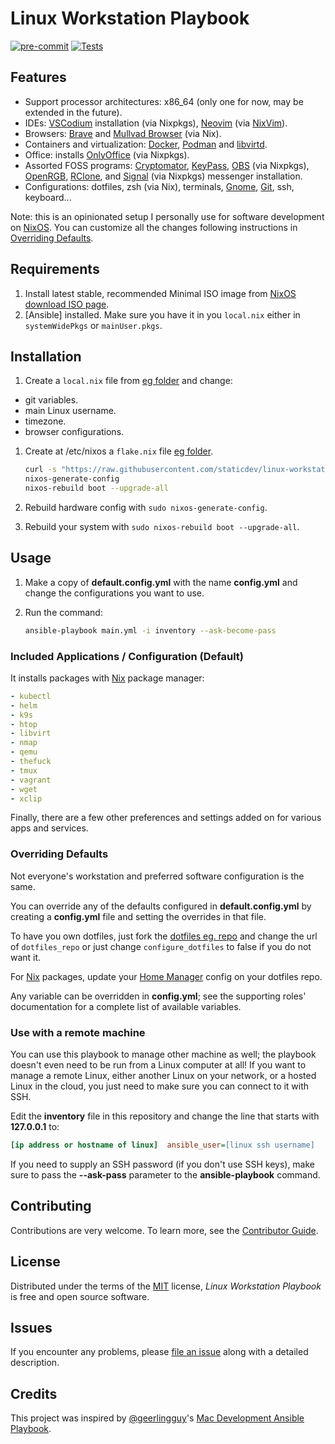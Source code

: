 # Linux Workstation Playbook

[![pre-commit](https://img.shields.io/badge/pre--commit-enabled-brightgreen?logo=pre-commit&logoColor=white)][pre-commit]
[![Tests](https://github.com/staticdev/linux-workstation-playbook/workflows/Tests/badge.svg)][tests]

[pre-commit]: https://github.com/pre-commit/pre-commit
[tests]: https://github.com/staticdev/linux-workstation-playbook/actions?workflow=Tests

## Features

- Support processor architectures: x86_64 (only one for now, may be extended in the future).
- IDEs: [VSCodium] installation (via Nixpkgs), [Neovim] (via [NixVim]).
- Browsers: [Brave] and [Mullvad Browser] (via Nix).
- Containers and virtualization: [Docker], [Podman] and [libvirtd].
- Office: installs [OnlyOffice] (via Nixpkgs).
- Assorted FOSS programs: [Cryptomator], [KeyPass], [OBS] (via Nixpkgs), [OpenRGB], [RClone], and [Signal] (via Nixpkgs) messenger installation.
- Configurations: dotfiles, zsh (via Nix), terminals, [Gnome], [Git], ssh, keyboard...

Note: this is an opinionated setup I personally use for software development on [NixOS](https://nixos.org). You can customize all the changes following instructions in [Overriding Defaults](#overriding-defaults).

## Requirements

1. Install latest stable, recommended Minimal ISO image from [NixOS download ISO page](https://nixos.org/download/#nixos-iso).
1. [Ansible] installed. Make sure you have it in you `local.nix` either in `systemWidePkgs` or `mainUser.pkgs`.

## Installation

1. Create a `local.nix` file from [eg folder](eg/local.nix) and change:
  - git variables.
  - main Linux username.
  - timezone.
  - browser configurations.
1. Create at /etc/nixos a `flake.nix` file [eg folder](eg/flake.nix).

   ```sh
   curl -s "https://raw.githubusercontent.com/staticdev/linux-workstation-playbook/main/eg/flake.nix?token=$(date +%s)" -o /etc/nixos/flake.nix
   nixos-generate-config
   nixos-rebuild boot --upgrade-all
   ```

1. Rebuild hardware config with `sudo nixos-generate-config`.
1. Rebuild your system with `sudo nixos-rebuild boot --upgrade-all`.

## Usage

1. Make a copy of **default.config.yml** with the name **config.yml** and change the configurations you want to use.
1. Run the command:

   ```sh
   ansible-playbook main.yml -i inventory --ask-become-pass
   ```

### Included Applications / Configuration (Default)

It installs packages with [Nix] package manager:

```yaml
- kubectl
- helm
- k9s
- htop
- libvirt
- nmap
- qemu
- thefuck
- tmux
- vagrant
- wget
- xclip
```

Finally, there are a few other preferences and settings added on for various apps and services.

### Overriding Defaults

Not everyone's workstation and preferred software configuration is the same.

You can override any of the defaults configured in **default.config.yml** by creating a **config.yml** file and setting the overrides in that file.

To have you own dotfiles, just fork the [dotfiles eg. repo] and change the url of `dotfiles_repo` or just change `configure_dotfiles` to false if you do not want it.

For [Nix] packages, update your [Home Manager] config on your dotfiles repo.

Any variable can be overridden in **config.yml**; see the supporting roles' documentation for a complete list of available variables.

### Use with a remote machine

You can use this playbook to manage other machine as well; the playbook doesn't even need to be run from a Linux computer at all! If you want to manage a remote Linux, either another Linux on your network, or a hosted Linux in the cloud, you just need to make sure you can connect to it with SSH.

Edit the **inventory** file in this repository and change the line that starts with **127.0.0.1** to:

```ini
[ip address or hostname of linux]  ansible_user=[linux ssh username]
```

If you need to supply an SSH password (if you don't use SSH keys), make sure to pass the **--ask-pass** parameter to the **ansible-playbook** command.

## Contributing

Contributions are very welcome.
To learn more, see the [Contributor Guide].

## License

Distributed under the terms of the [MIT] license,
_Linux Workstation Playbook_ is free and open source software.

## Issues

If you encounter any problems,
please [file an issue] along with a detailed description.

## Credits

This project was inspired by [@geerlingguy]'s [Mac Development Ansible Playbook].

[@geerlingguy]: https://github.com/geerlingguy
[brave]: https://brave.com/
[contributor guide]: https://github.com/staticdev/linux-workstation-playbook/blob/main/CONTRIBUTING.md
[cryptomator]: https://cryptomator.org/
[debian]: https://www.debian.org/
[docker]: https://www.docker.com/
[dotfiles eg. repo]: https://github.com/staticdev/dotfiles-eg
[download]: https://github.com/staticdev/linux-workstation-playbook/archive/refs/heads/main.zip
[file an issue]: https://github.com/staticdev/linux-workstation-playbook/issues
[git]: https://git-scm.com/
[gnome]: https://www.gnome.org/
[home manager]: https://github.com/nix-community/home-manager
[libvirtd]: https://libvirt.org/manpages/libvirtd.html
[keypass]: https://keepass.info/
[mac development ansible playbook]: https://github.com/geerlingguy/mac-dev-playbook
[mit]: https://opensource.org/licenses/MIT
[mullvad browser]: https://mullvad.net/en/browser
[neovim]: https://github.com/neovim/neovim
[nix]: https://nixos.org/
[nixos download iso page]: https://nixos.org/download/#nixos-iso
[nixvim]: https://github.com/nix-community/nixvim
[obs]: https://obsproject.com/
[onlyoffice]: https://github.com/ONLYOFFICE/
[openrgb]: https://gitlab.com/CalcProgrammer1/OpenRGB
[pep-668]: https://peps.python.org/pep-0668/
[podman]: https://podman.io/
[rclone]: https://rclone.org/
[signal]: https://signal.org
[vscodium]: https://vscodium.com/
